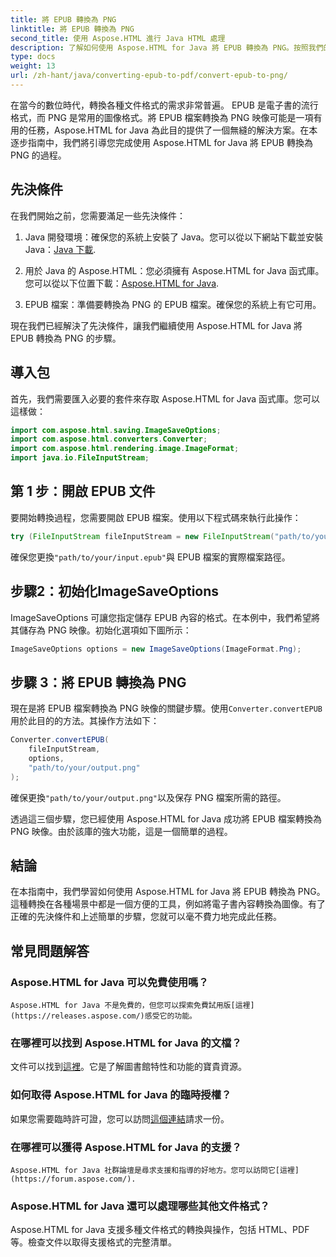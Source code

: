 ```yaml
---
title: 將 EPUB 轉換為 PNG
linktitle: 將 EPUB 轉換為 PNG
second_title: 使用 Aspose.HTML 進行 Java HTML 處理
description: 了解如何使用 Aspose.HTML for Java 將 EPUB 轉換為 PNG。按照我們的逐步指南，讓您的電子書內容具有視覺吸引力。
type: docs
weight: 13
url: /zh-hant/java/converting-epub-to-pdf/convert-epub-to-png/
---
```


在當今的數位時代，轉換各種文件格式的需求非常普遍。 EPUB 是電子書的流行格式，而 PNG 是常用的圖像格式。將 EPUB 檔案轉換為 PNG 映像可能是一項有用的任務，Aspose.HTML for Java 為此目的提供了一個無縫的解決方案。在本逐步指南中，我們將引導您完成使用 Aspose.HTML for Java 將 EPUB 轉換為 PNG 的過程。

## 先決條件

在我們開始之前，您需要滿足一些先決條件：

1.  Java 開發環境：確保您的系統上安裝了 Java。您可以從以下網站下載並安裝 Java：[Java 下載](https://www.oracle.com/java/technologies/javase-downloads.html).

2. 用於 Java 的 Aspose.HTML：您必須擁有 Aspose.HTML for Java 函式庫。您可以從以下位置下載：[Aspose.HTML for Java](https://releases.aspose.com/html/java/).

3. EPUB 檔案：準備要轉換為 PNG 的 EPUB 檔案。確保您的系統上有它可用。

現在我們已經解決了先決條件，讓我們繼續使用 Aspose.HTML for Java 將 EPUB 轉換為 PNG 的步驟。

## 導入包

首先，我們需要匯入必要的套件來存取 Aspose.HTML for Java 函式庫。您可以這樣做：

```java
import com.aspose.html.saving.ImageSaveOptions;
import com.aspose.html.converters.Converter;
import com.aspose.html.rendering.image.ImageFormat;
import java.io.FileInputStream;
```

## 第 1 步：開啟 EPUB 文件

要開始轉換過程，您需要開啟 EPUB 檔案。使用以下程式碼來執行此操作：

```java
try (FileInputStream fileInputStream = new FileInputStream("path/to/your/input.epub")) {
```

確保您更換`"path/to/your/input.epub"`與 EPUB 檔案的實際檔案路徑。

## 步驟2：初始化ImageSaveOptions

ImageSaveOptions 可讓您指定儲存 EPUB 內容的格式。在本例中，我們希望將其儲存為 PNG 映像。初始化選項如下圖所示：

```java
ImageSaveOptions options = new ImageSaveOptions(ImageFormat.Png);
```

## 步驟 3：將 EPUB 轉換為 PNG

現在是將 EPUB 檔案轉換為 PNG 映像的關鍵步驟。使用`Converter.convertEPUB`用於此目的的方法。其操作方法如下：

```java
Converter.convertEPUB(
    fileInputStream,
    options,
    "path/to/your/output.png"
);
```

確保更換`"path/to/your/output.png"`以及保存 PNG 檔案所需的路徑。

透過這三個步驟，您已經使用 Aspose.HTML for Java 成功將 EPUB 檔案轉換為 PNG 映像。由於該庫的強大功能，這是一個簡單的過程。

## 結論

在本指南中，我們學習如何使用 Aspose.HTML for Java 將 EPUB 轉換為 PNG。這種轉換在各種場景中都是一個方便的工具，例如將電子書內容轉換為圖像。有了正確的先決條件和上述簡單的步驟，您就可以毫不費力地完成此任務。

## 常見問題解答

### Aspose.HTML for Java 可以免費使用嗎？
    Aspose.HTML for Java 不是免費的，但您可以探索免費試用版[這裡](https://releases.aspose.com/)感受它的功能。

### 在哪裡可以找到 Aspose.HTML for Java 的文檔？
   文件可以找到[這裡](https://reference.aspose.com/html/java/)。它是了解圖書館特性和功能的寶貴資源。

### 如何取得 Aspose.HTML for Java 的臨時授權？
   如果您需要臨時許可證，您可以訪問[這個連結](https://purchase.aspose.com/temporary-license/)請求一份。

### 在哪裡可以獲得 Aspose.HTML for Java 的支援？
    Aspose.HTML for Java 社群論壇是尋求支援和指導的好地方。您可以訪問它[這裡](https://forum.aspose.com/).

### Aspose.HTML for Java 還可以處理哪些其他文件格式？
   Aspose.HTML for Java 支援多種文件格式的轉換與操作，包括 HTML、PDF 等。檢查文件以取得支援格式的完整清單。